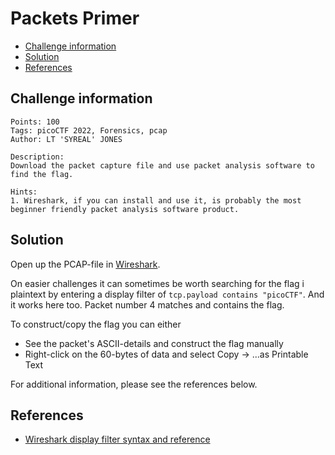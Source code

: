 # Packets Primer

- [Challenge information](Packets_Primer.md#challenge-information)
- [Solution](Packets_Primer.md#solution)
- [References](Packets_Primer.md#references)

## Challenge information
```
Points: 100
Tags: picoCTF 2022, Forensics, pcap
Author: LT 'SYREAL' JONES

Description:
Download the packet capture file and use packet analysis software to find the flag.

Hints:
1. Wireshark, if you can install and use it, is probably the most beginner friendly packet analysis software product.
```

## Solution

Open up the PCAP-file in [Wireshark](https://www.wireshark.org/).

On easier challenges it can sometimes be worth searching for the flag i plaintext by entering a display filter of `tcp.payload contains "picoCTF"`. And it works here too. Packet number 4 matches and contains the flag. 

To construct/copy the flag you can either
 * See the packet's ASCII-details and construct the flag manually
 * Right-click on the 60-bytes of data and select Copy -> ...as Printable Text

For additional information, please see the references below.

## References

- [Wireshark display filter syntax and reference](https://www.wireshark.org/docs/man-pages/wireshark-filter.html)

